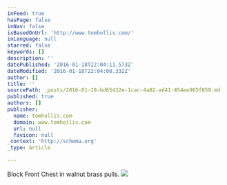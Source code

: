 ```yaml
---
inFeed: true
hasPage: false
inNav: false
isBasedOnUrl: 'http://www.tomhollis.com/'
inLanguage: null
starred: false
keywords: []
description: ''
datePublished: '2016-01-18T22:04:11.573Z'
dateModified: '2016-01-18T22:04:08.332Z'
author: []
title: ''
sourcePath: _posts/2016-01-18-bd65432e-1cac-4a02-ad41-454ee905f859.md
published: true
authors: []
publisher:
  name: tomhollis.com
  domain: www.tomhollis.com
  url: null
  favicon: null
_context: 'http://schema.org'
_type: Article

---
```

Block Front Chest in walnut brass pulls.  ![](https://s3-us-west-2.amazonaws.com/the-grid-img/p/57e1b9140afb6e8a9b8d54d08520bc701062ef88.jpg)